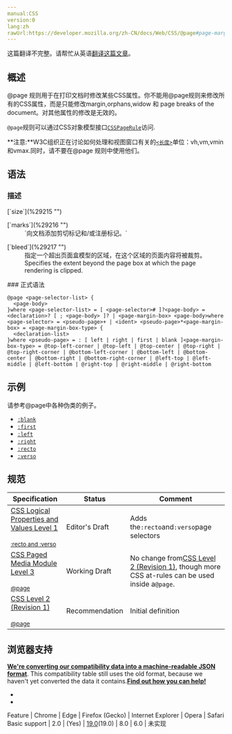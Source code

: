 ```yaml
---
manual:CSS
version:0
lang:zh
rawUrl:https://developer.mozilla.org/zh-CN/docs/Web/CSS/@page#page-margin-box-type
---
```




这篇翻译不完整。请帮忙从英语[翻译这篇文章](%29213 "")。





## 概述<a name="概述"></a>


@page 规则用于在打印文档时修改某些CSS属性。你不能用@page规则来修改所有的CSS属性，而是只能修改margin,orphans,widow 和 page breaks of the document。对其他属性的修改是无效的。



`@page`规则可以通过CSS对象模型接口[`CSSPageRule`](%2592 "此页面仍未被本地化, 期待您的翻译!")访问.

**注意:**W3C组织正在讨论如何处理和视图窗口有关的[`<长度>`](%29214 "此页面仍未被本地化, 期待您的翻译!")单位：vh,vm,vmin和vmax.同时，请不要在@page 规则中使用他们。

## 语法<a name="语法"></a>

### 描述<a name="描述"></a>
<dl><dt id=''>[`size`](%29215 "")</dt><dd></dd></dl><dl><dt id=''>[`marks`](%29216 "")</dt><dd>`向文档添加剪切标记和/或注册标记。`</dd></dl><dl><dt id=''>[`bleed`](%29217 "")</dt><dd>指定一个超出页面盒模型的区域，在这个区域的页面内容将被裁剪。</dd><dd>Specifies the extent beyond the page box at which the page rendering is clipped.</dd></dl>
### 正式语法<a name="正式语法"></a>

```
@page <page-selector-list> {
  <page-body>
}where <page-selector-list> = [ <page-selector># ]?<page-body> = <declaration>? [ ; <page-body> ]? | <page-margin-box> <page-body>where <page-selector> = <pseudo-page>+ | <ident> <pseudo-page>*<page-margin-box> = <page-margin-box-type> {
  <declaration-list>
}where <pseudo-page> = : [ left | right | first | blank ]<page-margin-box-type> = @top-left-corner | @top-left | @top-center | @top-right | @top-right-corner | @bottom-left-corner | @bottom-left | @bottom-center | @bottom-right | @bottom-right-corner | @left-top | @left-middle | @left-bottom | @right-top | @right-middle | @right-bottom
```

## 示例<a name="示例"></a>


请参考@page中各种伪类的例子。


* [`:blank`](%29218 "此页面仍未被本地化, 期待您的翻译!")
* [`:first`](%27927 ":first @page CSS 伪类选择器 描述的是：打印文档的时候，第一页的样式。")
* [`:left`](%28026 ":left CSS 伪类, 需要和@规则  @page 配套使用, 对打印文档的左侧页设置CSS样式.")
* [`:right`](%28156 "此页面仍未被本地化, 期待您的翻译!")
* [`:recto`](%29219 "此页面仍未被本地化, 期待您的翻译!")<i></i>
* [`:verso`](%29220 "此页面仍未被本地化, 期待您的翻译!")<i></i>

## 规范<a name="规范"></a>

Specification | Status | Comment 
 ---  |  ---  |  ---  | 
[CSS Logical Properties and Values Level 1<br></br><small>:recto and :verso</small>](%29221 "") | Editor&#39;s Draft | Adds the`:recto`and`:verso`page selectors 
[CSS Paged Media Module Level 3<br></br><small>@page</small>](%29222 "") | Working Draft | No change from[CSS Level 2 (Revision 1)](%29223 "CSS Level 2 (Revision 1)"), though more CSS at-rules can be used inside a`@page`. 
[CSS Level 2 (Revision 1)<br></br><small>@page</small>](%29224 "") | Recommendation | Initial definition 


## 浏览器支持<a name="浏览器支持"></a>


**[We&#39;re converting our compatibility data into a machine-readable JSON format](%3344 "")**. This compatibility table still uses the old format, because we haven&#39;t yet converted the data it contains.**[Find out how you can help!](%3392 "")**


* 
* 

Feature | Chrome | Edge | Firefox (Gecko) | Internet Explorer | Opera | Safari 
Basic support | 2.0 | (Yes) | [19.0](%4553 "Released on 2013-02-19.")(19.0) | 8.0 | 6.0 | 未实现 






